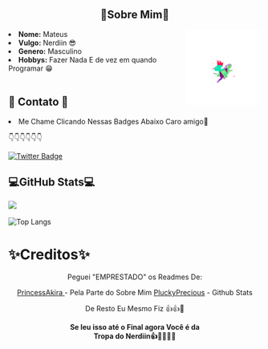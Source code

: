 

<h2 align="center">🐒Sobre Mim🐒 </h2>
<img height=150 src="1630601275715.png" align="right">
<li>
<b>Nome:</b> Mateus </li>
<li>
<b>Vulgo:</b> Nerdiin 😎
</li>


<li>
<b>Genero:</b> Masculino
</li>
<li>
<b>Hobbys:</b> Fazer Nada E de vez em quando Programar 😁
</li>
<br>




## 📱 Contato 📱

<li>
Me Chame Clicando Nessas Badges Abaixo Caro amigo🙏
</li>

👇👇👇👇👇👇


[![Twitter Badge](https://img.shields.io/badge/-Twitter-1ca0f1?style=flat-square&labelColor=1ca0f1&logo=twitter&logoColor=white&link=https://twitter.com/nerdiin1)](https://twitter.com/nerdiin1)


## 💻GitHub Stats💻

<a href="">
  <img align="centre" src="https://github-readme-stats.vercel.app/api?username=Nerdiin&count_private=true&include_all_commits=true&show_icons=true&title_color=007bff&text_color=e7e7e7&icon_color=007bff&bg_color=171c28" />
<a />
  
![Top Langs](https://github-readme-stats.vercel.app/api/top-langs/?username=Nerdiin&layout=compact&title_color=007bff&text_color=e7e7e7&icon_color=007bff&bg_color=171c28)



# ✨Creditos✨
<center>

Peguei "EMPRESTADO" os Readmes De:

<center>

<a href="https://github.com/PrincessAkira/PrincessAkira"> PrincessAkira </a> - Pela Parte do Sobre Mim
<a href="https://github.com/PluckyPrecious"> PluckyPrecious</a> - Github Stats

De Resto Eu Mesmo Fiz 👍👍🥵



<p><b>     Se leu isso até o Final agora Você é da  <br>
                  Tropa do Nerdiin👍🙏🐒🐒🐒</b>






 

